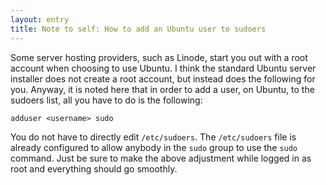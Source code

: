 ```yaml
---
layout: entry
title: Note to self: How to add an Ubuntu user to sudoers
---
```

Some server hosting providers, such as Linode, start you out with a root account when choosing to use Ubuntu. I think the standard Ubuntu server installer does not create a root account, but instead does the following for you. Anyway, it is noted here that in order to add a user, on Ubuntu, to the sudoers list, all you have to do is the following:

```
adduser <username> sudo
```

You do not have to directly edit `/etc/sudoers`. The `/etc/sudoers` file is already configured to allow anybody in the `sudo` group to use the `sudo` command. Just be sure to make the above adjustment while logged in as root and everything should go smoothly.